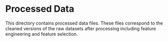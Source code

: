 # Processed Data

This directory contains processed data files. These files correspond to the cleaned versions of the raw datasets after processing including feature engineering and feature selection.
